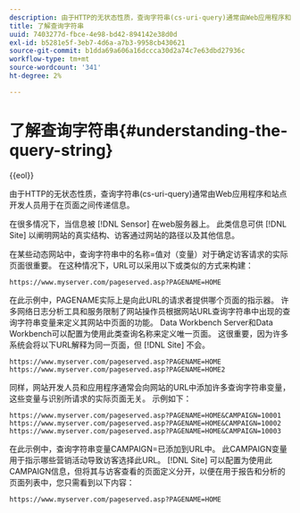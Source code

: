 ```yaml
---
description: 由于HTTP的无状态性质，查询字符串(cs-uri-query)通常由Web应用程序和站点开发人员用于在页面之间传递信息。
title: 了解查询字符串
uuid: 7403277d-fbce-4e98-bd42-894142e38d0d
exl-id: b5281e5f-3eb7-4d6a-a7b3-9958cb430621
source-git-commit: b1dda69a606a16dccca30d2a74c7e63dbd27936c
workflow-type: tm+mt
source-wordcount: '341'
ht-degree: 2%

---
```


# 了解查询字符串{#understanding-the-query-string}

{{eol}}

由于HTTP的无状态性质，查询字符串(cs-uri-query)通常由Web应用程序和站点开发人员用于在页面之间传递信息。

在很多情况下，当信息被 [!DNL Sensor] 在web服务器上。 此类信息可供 [!DNL Site] 以阐明网站的真实结构、访客通过网站的路径以及其他信息。

在某些动态网站中，查询字符串中的名称=值对（变量）对于确定访客请求的实际页面很重要。 在这种情况下，URL可以采用以下或类似的方式来构建：

```
https://www.myserver.com/pageserved.asp?PAGENAME=HOME
```

在此示例中，PAGENAME实际上是向此URL的请求者提供哪个页面的指示器。 许多网络日志分析工具和服务限制了网站操作员根据网站URL查询字符串中出现的查询字符串变量来定义其网站中页面的功能。 Data Workbench Server和Data Workbench可以配置为使用此类查询名称来定义唯一页面。 这很重要，因为许多系统会将以下URL解释为同一页面，但 [!DNL Site] 不会。

```
https://www.myserver.com/pageserved.asp?PAGENAME=HOME
https://www.myserver.com/pageserved.asp?PAGENAME=HOME2
```

同样，网站开发人员和应用程序通常会向网站的URL中添加许多查询字符串变量，这些变量与识别所请求的实际页面无关。 示例如下：

```
https://www.myserver.com/pageserved.asp?PAGENAME=HOME&CAMPAIGN=10001
https://www.myserver.com/pageserved.asp?PAGENAME=HOME&CAMPAIGN=10002
https://www.myserver.com/pageserved.asp?PAGENAME=HOME&CAMPAIGN=10003
```

在此示例中，查询字符串变量CAMPAIGN=已添加到URL中。 此CAMPAIGN变量用于指示哪些营销活动导致访客选择此URL。 [!DNL Site] 可以配置为使用此CAMPAIGN信息，但将其与访客查看的页面定义分开，以便在用于报告和分析的页面列表中，您只需看到以下内容：

```
https://www.myserver.com/pageserved.asp?PAGENAME=HOME
```
